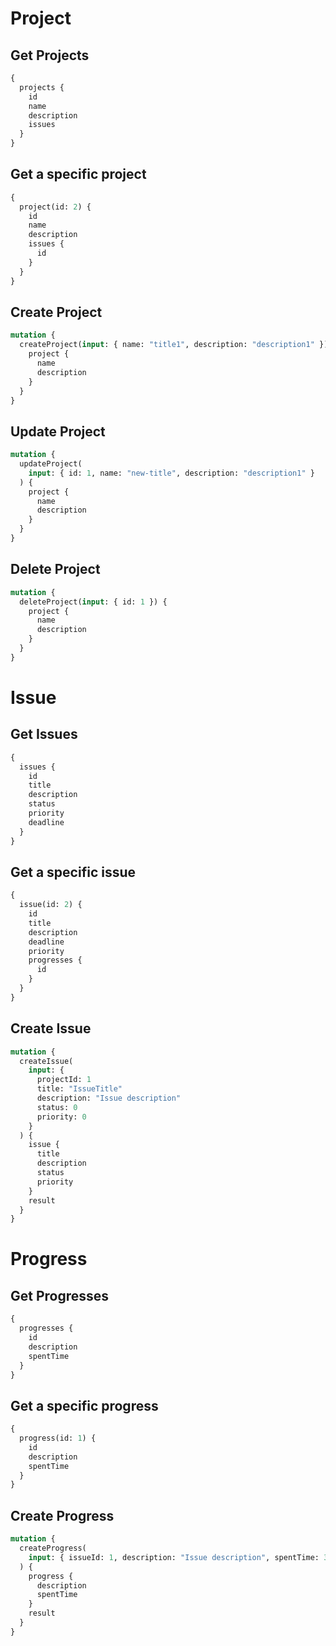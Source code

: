 # Project

## Get Projects

```graphql
{
  projects {
    id
    name
    description
    issues
  }
}
```

## Get a specific project

```graphql
{
  project(id: 2) {
    id
    name
    description
    issues {
      id
    }
  }
}
```

## Create Project

```graphql
mutation {
  createProject(input: { name: "title1", description: "description1" }) {
    project {
      name
      description
    }
  }
}
```

## Update Project

```graphql
mutation {
  updateProject(
    input: { id: 1, name: "new-title", description: "description1" }
  ) {
    project {
      name
      description
    }
  }
}
```

## Delete Project

```graphql
mutation {
  deleteProject(input: { id: 1 }) {
    project {
      name
      description
    }
  }
}
```

# Issue

## Get Issues

```graphql
{
  issues {
    id
    title
    description
    status
    priority
    deadline
  }
}
```

## Get a specific issue

```graphql
{
  issue(id: 2) {
    id
    title
    description
    deadline
    priority
    progresses {
      id
    }
  }
}
```

## Create Issue

```graphql
mutation {
  createIssue(
    input: {
      projectId: 1
      title: "IssueTitle"
      description: "Issue description"
      status: 0
      priority: 0
    }
  ) {
    issue {
      title
      description
      status
      priority
    }
    result
  }
}
```

# Progress

## Get Progresses

```graphql
{
  progresses {
    id
    description
    spentTime
  }
}
```

## Get a specific progress

```graphql
{
  progress(id: 1) {
    id
    description
    spentTime
  }
}
```

## Create Progress

```graphql
mutation {
  createProgress(
    input: { issueId: 1, description: "Issue description", spentTime: 35 }
  ) {
    progress {
      description
      spentTime
    }
    result
  }
}
```
